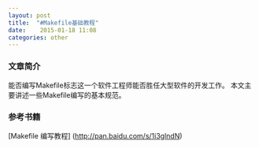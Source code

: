 ```yaml
---
layout: post
title:  "#Makefile基础教程"
date:    2015-01-18 11:08
categories: other
---
```



### 文章简介
能否编写Makefile标志这一个软件工程师能否胜任大型软件的开发工作。
本文主要讲述一些Makefile编写的基本规范。


### 参考书籍

 [Makefile 编写教程] (http://pan.baidu.com/s/1i3glndN)
